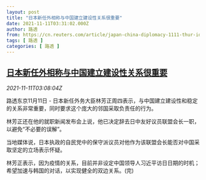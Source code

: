 ```yaml
---
layout: post
title: "日本新任外相称与中国建立建设性关系很重要"
date: 2021-11-11T03:31:02.000Z
author: 路透
from: https://cn.reuters.com/article/japan-china-diplomacy-1111-thur-idCNKBS2HW08M
tags: [ 路透 ]
categories: [ 路透 ]
---
```

<!--1636601462000-->
[日本新任外相称与中国建立建设性关系很重要](https://cn.reuters.com/article/japan-china-diplomacy-1111-thur-idCNKBS2HW08M)
------

<div>
<div><i>2021-11-11T03:08:04Z</i></div><p>路透东京11月11日 - 日本新任外务大臣林芳正周四表示，与中国建立建设性和稳定的关系非常重要，同时要求这个庞大的邻国采取负责任的行为。</p><p>林芳正还在他的就职新闻发布会上说，他已决定辞去日中友好议员联盟会长一职，以避免“不必要的误解”。</p><p>当地媒体说，日本执政的自民党中的保守派议员对他作为该联盟会长能否对中国采取坚定的立场表示怀疑。</p><p>林芳正表示，因为疫情的关系，目前并非设定中国领导人习近平访日日期的时机；希望加速与韩国的对话，以实现健全的双边关系。(完)</p>
</div>
